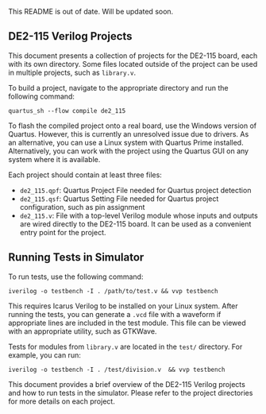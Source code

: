 This README is out of date. Will be updated soon.

DE2-115 Verilog Projects
------------------------

This document presents a collection of projects for the DE2-115 board, each with its own directory. Some files located outside of the project can be used in multiple projects, such as `library.v`.

To build a project, navigate to the appropriate directory and run the following command:

`quartus_sh --flow compile de2_115`

To flash the compiled project onto a real board, use the Windows version of Quartus. However, this is currently an unresolved issue due to drivers. As an alternative, you can use a Linux system with Quartus Prime installed. Alternatively, you can work with the project using the Quartus GUI on any system where it is available.

Each project should contain at least three files:

*   `de2_115.qpf`: Quartus Project File needed for Quartus project detection
*   `de2_115.qsf`: Quartus Setting File needed for Quartus project configuration, such as pin assignment
*   `de2_115.v`: File with a top-level Verilog module whose inputs and outputs are wired directly to the DE2-115 board. It can be used as a convenient entry point for the project.

Running Tests in Simulator
--------------------------

To run tests, use the following command:

`iverilog -o testbench -I . /path/to/test.v && vvp testbench`

This requires Icarus Verilog to be installed on your Linux system. After running the tests, you can generate a `.vcd` file with a waveform if appropriate lines are included in the test module. This file can be viewed with an appropriate utility, such as GTKWave.

Tests for modules from `library.v` are located in the `test/` directory. For example, you can run:

`iverilog -o testbench -I . /test/division.v  && vvp testbench`

This document provides a brief overview of the DE2-115 Verilog projects and how to run tests in the simulator. Please refer to the project directories for more details on each project.


